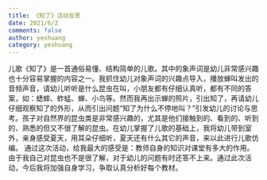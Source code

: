 ```yaml
---
title: 《知了》活动反思
date: 2021/6/2
comments: false
author: yeshuang
category: yeshuang
---
```


儿歌《知了》是一首通俗易懂、结构简单的儿歌。其中的象声词是幼儿非常感兴趣也十分容易掌握的内容之一。我抓住幼儿对象声词的兴趣点导入，播放蝉叫发出的音频声音，请幼儿听听是什么昆虫在叫，小朋友都有仔细认真听，都有不同的答案，如：蟋蟀、蚱蜢、蝉、小鸟等。然而我再出示蝉的照片，引出知了，再请幼儿仔细观察知了的外形，从而引出问题“知了为什么不停地叫？”引发幼儿的讨论与思考。孩子对自然界的昆虫类是非常感兴趣的，尤其是他们接触到的、看到的、听到的、熟悉的但又不很了解的昆虫。在幼儿掌握了儿歌的基础上，我将幼儿带到室外，亲身感受夏天，用耳朵仔细听，夏天还有什么其它的声音，来以此进行儿歌仿编。
通过这次活动，给我最大的感受是：教师自身的知识对课堂有多大的作用。由于我自己对昆虫也不是很了解，对于幼儿的问题有时还答不上来。通过此次活动，今后我将加强自身学习，争取认真分析好每个教材。
